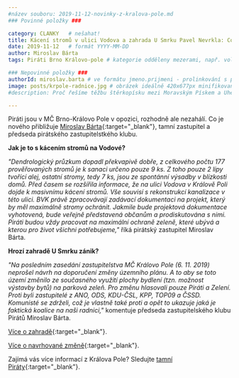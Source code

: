 ```yaml
---
#název souboru: 2019-11-12-novinky-z-kralova-pole.md
### Povinné položky ###

category: CLANKY   # nešahat!
title: Kácení stromů v ulici Vodova a zahrada U Smrku Pavel Nevrkla: Co přineslo další jednání znojemského zastupitelstva?"
date: 2019-11-12   # formát YYYY-MM-DD
author: Miroslav Bárta
tags: Piráti Brno Královo-pole # kategorie odděleny mezerami, např. volby zemědělství životní-prostředí piráti (viz https://jihomoravsky.pirati.cz/tags/)

### Nepovinné položky ###
authorId: miroslav.barta # ve formátu jmeno.prijmeni - prolinkování s profilem přes uid
image: posts/krpole-radnice.jpg # obrázek ideálně 420x677px minifikovaný přes https://tinypng.com/
#description: Proč řešíme těžbu štěrkopísku mezi Moravským Pískem a Uherským Ostrohem? Podrobné info o celé kauze.

---
```


Piráti jsou v MČ Brno-Královo Pole v opozici, rozhodně ale nezahálí. Co je nového přibližuje [Miroslav Bárta](https://jihomoravsky.pirati.cz/lide/miroslav-barta/){:target="_blank"}, tamní zastupitel a předseda pirátského zastupitelstkého klubu.

**Jak je to s kácením stromů na Vodové?**

*"Dendrologický průzkum dopadl překvapivě dobře, z celkového počtu 177 prověřovaných stromů je k sanaci určeno pouze 9 ks. Z toho pouze 2 lípy tvořící alej, ostatní stromy, tedy 7 ks, jsou ze spontánní výsadby v blízkosti domů. Před časem se rozšířila informace, že na ulici Vodova v Králově Poli dojde k masivnímu kácení stromů. Vše souvisí s rekonstrukcí kanalizace v této ulici. BVK právě zpracovávají zadávací dokumentaci na projekt, který by měl maximálně stromy ochránit. Jakmile bude projektová dokumentace vyhotovená, bude veřejně představená občanům a prodiskutována s nimi. Piráti budou vždy pracovat na maximální ochraně zeleně, které ubývá a kterou pro život všichni potřebujeme,"* říká pirátský zastupitel Miroslav Bárta.


**Hrozí zahradě U Smrku zánik?**

*"Na posledním zasedání zastupitelstva MČ Královo Pole (6. 11. 2019) neprošel návrh na doporučení změny územního plánu. A to aby se toto území změnilo ze současného využití *plochy bydlení* (tzn. možnost výstavby bytů) na *parková zeleň*. Pro změnu hlasovali pouze Piráti a Zelení. Proti byli zastupitelé z ANO, ODS, KDU-ČSL, KPP, TOP09 a ČSSD. Komunisté se zdrželi, což je vlastně také proti a opět to ukazuje jaká je faktická koalice na naši radnici,"* komentuje předseda zastupitelského klubu Pirátů Miroslav Bárta.

[Více o zahradě](http://www.prirodnizahrada.wz.cz/ozahrade.html){:target="_blank"}.

[Více o navrhované změně](https://www.brno.cz/…/VYBRANE_Z…/OBSAH/B208_15_0_Z_OBSAH.pdf){:target="_blank"}.

Zajímá vás více informací z Králova Pole? Sledujte [tamní Piráty](https://www.facebook.com/piratiprokrpole/){:target="_blank"}.
